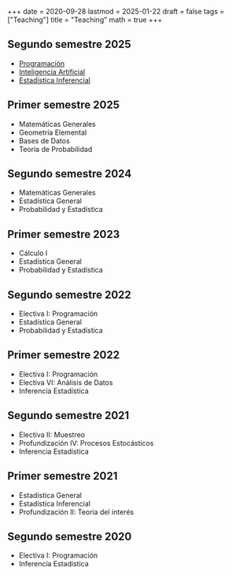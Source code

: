 +++
date      = 2020-09-28
lastmod   = 2025-01-22
draft     = false
tags      = ["Teaching"]
title     = "Teaching"
math      = true
+++

## Segundo semestre 2025

* [Programación](https://alexrojas.netlify.app/post/prog/)
* [Inteligencia Artificial](https://alexrojas.netlify.app/post/ai/)
* [Estadística Inferencial](https://alexrojas.netlify.app/post/ai/)

## Primer semestre 2025

* Matemáticas Generales
* Geometría Elemental
* Bases de Datos
* Teoría de Probabilidad

## Segundo semestre 2024
* Matemáticas Generales
* Estadística General
* Probabilidad y Estadística

## Primer semestre 2023
* Cálculo I
* Estadística General
* Probabilidad y Estadística

## Segundo semestre 2022
* Electiva I: Programación
* Estadística General
* Probabilidad y Estadística

## Primer semestre 2022
* Electiva I: Programación
* Electiva VI: Análisis de Datos
* Inferencia Estadística

## Segundo semestre 2021
* Electiva II: Muestreo
* Profundización IV: Procesos Estocásticos
* Inferencia Estadística


## Primer semestre 2021
* Estadística General
* Estadística Inferencial
* Profundización II: Teoria del interés

## Segundo semestre 2020
* Electiva I: Programación
* Inferencía Estadística

